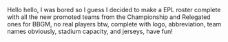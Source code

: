 Hello hello, I was bored so I guess I decided to make a EPL roster complete with all the new promoted teams from the Championship and Relegated ones for BBGM, no real players btw, complete with logo, abbreviation, team names obviously, stadium capacity, and jerseys, have fun!
